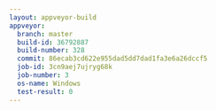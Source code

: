 ```yaml
---
layout: appveyor-build
appveyor:
  branch: master
  build-id: 36792887
  build-number: 328
  commit: 86ecab3cd622e955dad5dd7dad1fa3e6a26dccf5
  job-id: 3cn9aej7ujryg68k
  job-number: 3
  os-name: Windows
  test-result: 0
---
```

